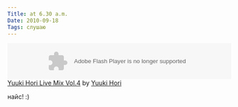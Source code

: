 ```yaml
---
Title: at 6.30 a.m.
Date: 2010-09-18
Tags: слушаю
---
```


<div class="text"><p><object height="81" width="100%"> <param name="movie" value="http://player.soundcloud.com/player.swf?url=http%3A%2F%2Fapi.soundcloud.com%2Ftracks%2F3054376&amp;show_comments=false&amp;auto_play=false&amp;color=ff7700"></param> <param name="allowscriptaccess" value="always"></param> <embed allowscriptaccess="always" height="81" src="http://player.soundcloud.com/player.swf?url=http%3A%2F%2Fapi.soundcloud.com%2Ftracks%2F3054376&amp;show_comments=false&amp;auto_play=false&amp;color=ff7700" type="application/x-shockwave-flash" width="100%"></embed> </object>   <span><a href="http://soundcloud.com/yuuki-hori/yuuki-hori-live-mix-vol-4">Yuuki Hori Live Mix Vol.4</a> by <a href="http://soundcloud.com/yuuki-hori">Yuuki Hori</a></span></p>
<p>найс! :)</p></div>